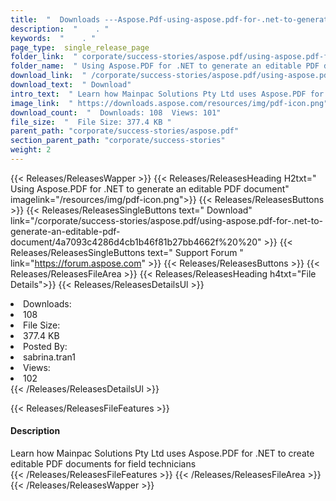 ```yaml
---
title:  "  Downloads ---Aspose.Pdf-using-aspose.pdf-for-.net-to-generate-an-editable-pdf-document . " 
description:  "    . " 
keywords:  "    . " 
page_type:  single_release_page
folder_link:  " corporate/success-stories/aspose.pdf/using-aspose.pdf-for-.net-to-generate-an-editable-pdf-document/"
folder_name:  " Using Aspose.PDF for .NET to generate an editable PDF document"
download_link:  " /corporate/success-stories/aspose.pdf/using-aspose.pdf-for-.net-to-generate-an-editable-pdf-document/4a7093c4286d4cb1b46f81b27bb4662f"
download_text:  " Download"
intro_text:  " Learn how Mainpac Solutions Pty Ltd uses Aspose.PDF for .NET to create editable ..."
image_link:  " https://downloads.aspose.com/resources/img/pdf-icon.png"
download_count:  "  Downloads: 108  Views: 101"
file_size:  "  File Size: 377.4 KB "
parent_path: "corporate/success-stories/aspose.pdf"
section_parent_path: "corporate/success-stories"
weight: 2 
---
```


{{< Releases/ReleasesWapper >}}
  {{< Releases/ReleasesHeading H2txt=" Using Aspose.PDF for .NET to generate an editable PDF document" imagelink="/resources/img/pdf-icon.png">}}
  {{< Releases/ReleasesButtons >}}
    {{< Releases/ReleasesSingleButtons text=" Download" link="/corporate/success-stories/aspose.pdf/using-aspose.pdf-for-.net-to-generate-an-editable-pdf-document/4a7093c4286d4cb1b46f81b27bb4662f%20%20" >}}
    {{< Releases/ReleasesSingleButtons text=" Support Forum " link="https://forum.aspose.com" >}}
  {{< Releases/ReleasesButtons >}}
  {{< Releases/ReleasesFileArea >}}
    {{< Releases/ReleasesHeading h4txt="File Details">}}
    {{< Releases/ReleasesDetailsUl >}}
             <li>Downloads:</li><li>108</li><li>File Size:</li><li>377.4 KB</li><li>Posted By:</li><li>sabrina.tran1</li><li>Views:</li><li>102</li>
    {{< /Releases/ReleasesDetailsUl >}}

  {{< Releases/ReleasesFileFeatures >}}
      <h4>Description</h4><div class="HTMLDescription">Learn how Mainpac Solutions Pty Ltd uses Aspose.PDF for .NET to create editable PDF documents for field technicians</div>
  {{< /Releases/ReleasesFileFeatures >}}
 {{< /Releases/ReleasesFileArea >}}
{{< /Releases/ReleasesWapper >}}


